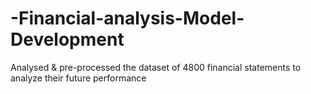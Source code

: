 # -Financial-analysis-Model-Development
Analysed & pre-processed the dataset of 4800 financial statements to analyze their future performance
